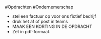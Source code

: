 #Opdrachten #Ondernemerschap 
- stel een factuur op voor ons fictief bedrijf
- druk het af of post in teams
- MAAK EEN KORTING IN DE OPDRACHT
- Zet in pdf-formaat.